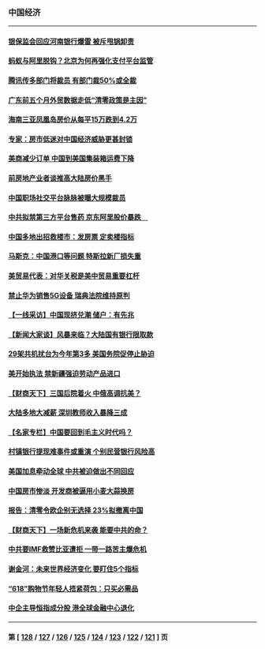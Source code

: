 ### 中国经济
---
#### [银保监会回应河南银行爆雷 被斥甩锅卸责](../../pages/ncid283/n13765974.md) 
#### [蚂蚁与阿里脱钩？北京为何再强化支付平台监管](../../pages/ncid283/n13765997.md) 
#### [腾讯传多部门将裁员 有部门裁50%或全裁](../../pages/ncid283/n13766047.md) 
#### [广东前五个月外贸数据走低“清零政策是主因”](../../pages/ncid283/n13765833.md) 
#### [海南三亚凤凰岛房价从每平15万跌到4.2万](../../pages/ncid283/n13765703.md) 
#### [专家：房市低迷对中国经济威胁更甚封锁](../../pages/ncid283/n13765712.md) 
#### [美商减少订单 中国到美国集装箱运费下降](../../pages/ncid283/n13765508.md) 
#### [前房地产业者谈推高大陆房价黑手](../../pages/ncid283/n13765393.md) 
#### [中国职场社交平台脉脉被曝大规模裁员](../../pages/ncid283/n13765400.md) 
#### [中共拟禁第三方平台售药 京东阿里股价暴跌　](../../pages/ncid283/n13765301.md) 
#### [中国多地出招救楼市：发房票 定卖楼指标](../../pages/ncid283/n13765324.md) 
#### [马斯克：中国港口等问题 特斯拉新厂损失重](../../pages/ncid283/n13765364.md) 
#### [美贸易代表：对华关税是美中贸易重要杠杆](../../pages/ncid283/n13765279.md) 
#### [禁止华为销售5G设备 瑞典法院维持原判](../../pages/ncid283/n13765172.md) 
#### [【一线采访】中国现挤兑潮 储户：有先兆](../../pages/ncid283/n13764350.md) 
#### [【新闻大家谈】风暴来临？大陆国有银行限取款](../../pages/ncid283/n13765184.md) 
#### [29架共机扰台为今年第3多 美国务院促停止胁迫](../../pages/ncid283/n13764254.md) 
#### [美开始执法 禁新疆强迫劳动产品进口](../../pages/ncid283/n13764649.md) 
#### [【财商天下】三国后院着火 中俄高调抗美？](../../pages/ncid283/n13764528.md) 
#### [大陆多地大减薪 深圳教师收入暴降三成](../../pages/ncid283/n13764338.md) 
#### [【名家专栏】中国要回到毛主义时代吗？](../../pages/ncid283/n13764319.md) 
#### [村镇银行提现难事件或重演 个别民营银行风险高](../../pages/ncid283/n13764495.md) 
#### [美国加息牵动全球 中共被迫做出不同回应](../../pages/ncid283/n13764465.md) 
#### [中国房市惨淡 开发商被逼用小麦大蒜换房](../../pages/ncid283/n13764286.md) 
#### [报告：清零令欧企别无选择 23%拟撤离中国](../../pages/ncid283/n13763687.md) 
#### [【财商天下】一场新危机来袭 能要中共的命？](../../pages/ncid283/n13763617.md) 
#### [中共要IMF救赞比亚遭拒 一带一路苦主爆危机](../../pages/ncid283/n13763407.md) 
#### [谢金河：未来世界经济变化 要盯住5个指标](../../pages/ncid283/n13763396.md) 
#### [“618”购物节年轻人捂紧荷包：只买必需品](../../pages/ncid283/n13763064.md) 
#### [中企主导恒指成分股 港全球金融中心退化](../../pages/ncid283/n13763111.md) 

---
#### 第 [ [128](./128.md) / [127](./127.md) / [126](./126.md) / [125](./125.md) / [124](./124.md) / [123](./123.md) / [122](./122.md) / [121](./121.md) ] 页
